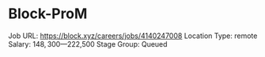 # Block-ProM

Job URL: https://block.xyz/careers/jobs/4140247008
Location Type: remote
Salary: $148,300—$222,500
Stage Group: Queued